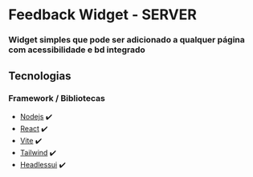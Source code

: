 # Feedback Widget - SERVER
### Widget simples que pode ser adicionado a qualquer página com acessibilidade e bd integrado

## Tecnologias

### Framework / Bibliotecas 

* [Nodejs](https://nodejs.org/en/) :heavy_check_mark:
* [React](https://reactjs.org/) :heavy_check_mark:
* [Vite](https://vitejs.dev/) :heavy_check_mark:
* [Tailwind](https://tailwindcss.com/) :heavy_check_mark:
* [Headlessui](https://headlessui.dev/react) :heavy_check_mark:

